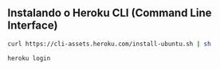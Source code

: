 ## Instalando o Heroku CLI (Command Line Interface)

```sh
curl https://cli-assets.heroku.com/install-ubuntu.sh | sh
```

```sh
heroku login
```